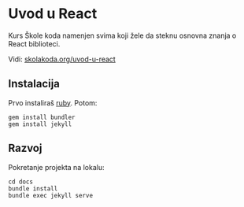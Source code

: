 # Uvod u React

Kurs Škole koda namenjen svima koji žele da steknu osnovna znanja o React biblioteci.

Vidi: [skolakoda.org/uvod-u-react](https://skolakoda.org/uvod-u-react/)

## Instalacija

Prvo instaliraš [ruby](https://rubyinstaller.org/downloads/). Potom:

```
gem install bundler
gem install jekyll
```

## Razvoj

Pokretanje projekta na lokalu:

```
cd docs
bundle install
bundle exec jekyll serve
```
